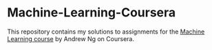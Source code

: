 # Machine-Learning-Coursera
This repository contains my solutions to assignments for the [Machine Learning course](https://www.coursera.org/learn/machine-learning) by Andrew Ng on Coursera.
